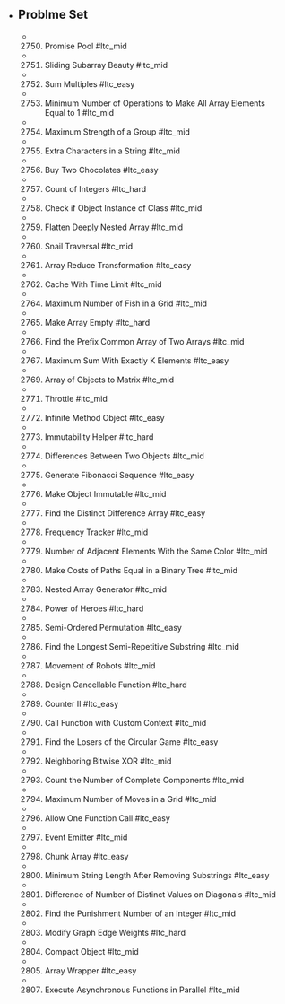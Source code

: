 - ## Problme Set
	- 2750. Promise Pool #ltc_mid
	- 2751. Sliding Subarray Beauty #ltc_mid
	- 2752. Sum Multiples #ltc_easy
	- 2753. Minimum Number of Operations to Make All Array Elements Equal to 1 #ltc_mid
	- 2754. Maximum Strength of a Group #ltc_mid
	- 2755. Extra Characters in a String #ltc_mid
	- 2756. Buy Two Chocolates #ltc_easy
	- 2757. Count of Integers #ltc_hard
	- 2758. Check if Object Instance of Class #ltc_mid
	- 2759. Flatten Deeply Nested Array #ltc_mid
	- 2760. Snail Traversal #ltc_mid
	- 2761. Array Reduce Transformation #ltc_easy
	- 2762. Cache With Time Limit #ltc_mid
	- 2764. Maximum Number of Fish in a Grid #ltc_mid
	- 2765. Make Array Empty #ltc_hard
	- 2766. Find the Prefix Common Array of Two Arrays #ltc_mid
	- 2767. Maximum Sum With Exactly K Elements  #ltc_easy
	- 2769. Array of Objects to Matrix #ltc_mid
	- 2771. Throttle #ltc_mid
	- 2772. Infinite Method Object #ltc_easy
	- 2773. Immutability Helper #ltc_hard
	- 2774. Differences Between Two Objects #ltc_mid
	- 2775. Generate Fibonacci Sequence #ltc_easy
	- 2776. Make Object Immutable #ltc_mid
	- 2777. Find the Distinct Difference Array #ltc_easy
	- 2778. Frequency Tracker #ltc_mid
	- 2779. Number of Adjacent Elements With the Same Color #ltc_mid
	- 2780. Make Costs of Paths Equal in a Binary Tree #ltc_mid
	- 2783. Nested Array Generator #ltc_mid
	- 2784. Power of Heroes #ltc_hard
	- 2785. Semi-Ordered Permutation #ltc_easy
	- 2786. Find the Longest Semi-Repetitive Substring #ltc_mid
	- 2787. Movement of Robots #ltc_mid
	- 2788. Design Cancellable Function #ltc_hard
	- 2789. Counter II #ltc_easy
	- 2790. Call Function with Custom Context #ltc_mid
	- 2791. Find the Losers of the Circular Game #ltc_easy
	- 2792. Neighboring Bitwise XOR #ltc_mid
	- 2793. Count the Number of Complete Components #ltc_mid
	- 2794. Maximum Number of Moves in a Grid #ltc_mid
	- 2796. Allow One Function Call #ltc_easy
	- 2797. Event Emitter #ltc_mid
	- 2798. Chunk Array #ltc_easy
	- 2800. Minimum String Length After Removing Substrings #ltc_easy
	- 2801. Difference of Number of Distinct Values on Diagonals #ltc_mid
	- 2802. Find the Punishment Number of an Integer #ltc_mid
	- 2803. Modify Graph Edge Weights #ltc_hard
	- 2804. Compact Object #ltc_mid
	- 2805. Array Wrapper #ltc_easy
	- 2807. Execute Asynchronous Functions in Parallel #ltc_mid